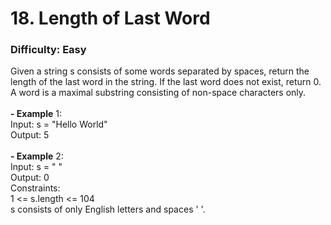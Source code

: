 # 18. Length of Last Word
### Difficulty: Easy
Given a string s consists of some words separated by spaces, return the length of the last word in the string. If the last word does not exist, return 0. <br/> A word is a maximal substring consisting of non-space characters only. <br/>   <br/><b>- Example</b> 1: <br/> Input: s = "Hello World" <br/> Output: 5 <br/> <br/><b>- Example</b> 2: <br/> Input: s = " " <br/> Output: 0 <br/>   Constraints: <br/> 1 <= s.length <= 104 <br/> s consists of only English letters and spaces ' '.
